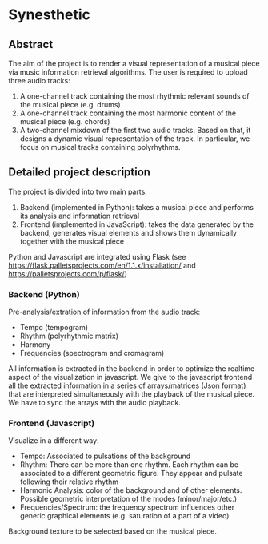 # Synesthetic

## Abstract

The aim of the project is to render a visual representation of a musical piece via music information retrieval algorithms. The user is required to upload three audio tracks:   
1. A one-channel track containing the most rhythmic relevant sounds of the musical piece (e.g. drums)
2. A one-channel track containing the most harmonic content of the musical piece (e.g. chords)
3. A two-channel mixdown of the first two audio tracks.
Based on that, it designs a dynamic visual representation of the track. 
In particular, we focus on musical tracks containing polyrhythms.


## Detailed project description

The project is divided into two main parts:
1. Backend (implemented in Python): takes a musical piece and performs its analysis and information retrieval
2. Frontend (implemented in JavaScript): takes the data generated by the backend, generates visual elements and shows them dynamically together with the musical piece

Python and Javascript are integrated using Flask (see https://flask.palletsprojects.com/en/1.1.x/installation/ and https://palletsprojects.com/p/flask/)


### Backend (Python)
Pre-analysis/extration of information from the audio track:
* Tempo (tempogram)
* Rhythm (polyrhythmic matrix)
* Harmony
* Frequencies (spectrogram and cromagram)

All information is extracted in the backend in order to optimize the realtime aspect of the visualization in javascript.
We give to the javascript frontend all the extracted information in a series of arrays/matrices (Json format) that are interpreted simultaneously with the playback of the musical piece. We have to sync the arrays with the audio playback.

### Frontend (Javascript)
Visualize in a different way:
* Tempo: Associated to pulsations of the background
* Rhythm: There can be more than one rhythm. Each rhythm can be associated to a different geometric figure. They appear and pulsate following their relative rhythm
* Harmonic Analysis: color of the background and of other elements. Possible geometric interpretation of the modes (minor/major/etc.)
* Frequencies/Spectrum: the frequency spectrum influences other generic graphical elements (e.g. saturation of a part of a video)

Background texture to be selected based on the musical piece.




